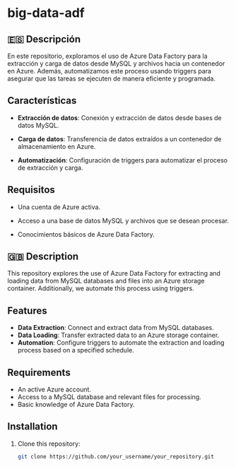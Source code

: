# big-data-adf
## 🇪🇸 Descripción
<p>En este repositorio, exploramos el uso de Azure Data Factory para la extracción y carga de datos desde MySQL y archivos hacia un contenedor en Azure. Además, automatizamos este proceso usando triggers para asegurar que las tareas se ejecuten de manera eficiente y programada.</p>

## Características
- **Extracción de datos**: Conexión y extracción de datos desde bases de datos MySQL.

- **Carga de datos**: Transferencia de datos extraídos a un contenedor de almacenamiento en Azure.

- **Automatización**: Configuración de triggers para automatizar el proceso de extracción y carga.

## Requisitos
- Una cuenta de Azure activa.

- Acceso a una base de datos MySQL y archivos que se desean procesar.

- Conocimientos básicos de Azure Data Factory.


## 🇬🇧 Description

This repository explores the use of Azure Data Factory for extracting and loading data from MySQL databases and files into an Azure storage container. Additionally, we automate this process using triggers.

## Features

- **Data Extraction**: Connect and extract data from MySQL databases.
- **Data Loading**: Transfer extracted data to an Azure storage container.
- **Automation**: Configure triggers to automate the extraction and loading process based on a specified schedule.

## Requirements

- An active Azure account.
- Access to a MySQL database and relevant files for processing.
- Basic knowledge of Azure Data Factory.

## Installation

1. Clone this repository:
   ```bash
   git clone https://github.com/your_username/your_repository.git
